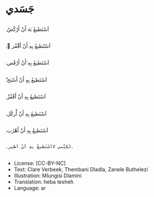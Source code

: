 # جَسَدي

##
   .اَسْتَطيعُ  بَهَ أَنْ أَرْكُضْ

##
   . ْاَسْتًطيعُ بِهِ أَنْ أَقْْفْز 

##
 .اَسْتَطيعُ بِهِ َأَنْ أَرْقُص 

##
 ْ.اَسْتَطيعُ بِهٍ أَنْ أَسْبَح 

##
 .اَسْتَطيعُ بِهِ أَنْ أَقْفْزْ 

##
  .اَسْتَطيعُ بِهِ أَنْ أْركُل 

##
 .اَسْتَطيعُ بِهِ أَنْ أَهْرُب

##
    .لَكِنَّني لااَسْتَطيعُ بِهِ أَنْ أَطير.

##
* License: [CC-BY-NC]
* Text: Clare Verbeek, Thembani Dladla, Zanele Buthelezi
* Illustration: Mlungisi Dlamini
* Translation: heba tesheh
* Language: ar
